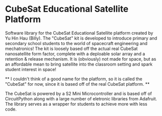 # CubeSat Educational Satellite Platform

Software library for the CubeSat Educational Satellite platform created by Yu Hin Hau (Billy). The "CubeSat" kit is developed to introduce primary and secondary school students to the world of spacecraft engineering and mechatronics! The kit is loosely based off the actual real CubeSat nanosatellite form factor, complete with a deploable solar array and a retention & release mechanism. It is (obviously) not made for space, but as an affordable mean to bring satellite into the classroom setting and spark student interest in space! 

** I couldn't think of a good name for the platform, so it is called the "CubeSat" for now, since it is based off of the real CubeSat platform. **

The CubeSat is powered by a S2 Mini Microcontroller and is based off of CircuitPython along with a large number of eletronic libraries from Adafruit. The library serves as a wrapper for students to achieve more with less code. 
